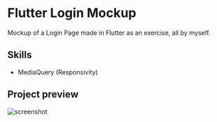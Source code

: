 # Flutter Login Mockup

Mockup of a Login Page made in Flutter as an exercise, all by myself.

## Skills

* MediaQuery (Responsivity)

## Project preview

<img  src= "https://media.discordapp.net/attachments/573662387115393025/1121606634733580298/Screenshot_1687481873.png?width=322&height=662" alt="screenshot">
